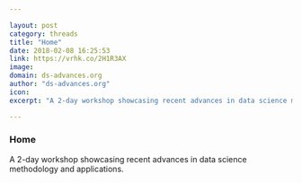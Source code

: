```yaml
---

layout: post
category: threads
title: "Home"
date: 2018-02-08 16:25:53
link: https://vrhk.co/2H1R3AX
image: 
domain: ds-advances.org
author: "ds-advances.org"
icon: 
excerpt: "A 2-day workshop showcasing recent advances in data science methodology and applications."

---
```


### Home

A 2-day workshop showcasing recent advances in data science methodology and applications.